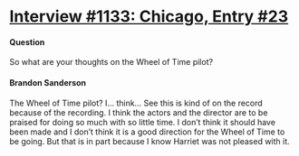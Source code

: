 # [Interview #1133: Chicago, Entry #23](https://www.theoryland.com/intvmain.php?i=1133#23)

#### Question

So what are your thoughts on the Wheel of Time pilot?

#### Brandon Sanderson

The Wheel of Time pilot? I… think… See this is kind of on the record because of the recording. I think the actors and the director are to be praised for doing so much with so little time. I don’t think it should have been made and I don’t think it is a good direction for the Wheel of Time to be going. But that is in part because I know Harriet was not pleased with it.

